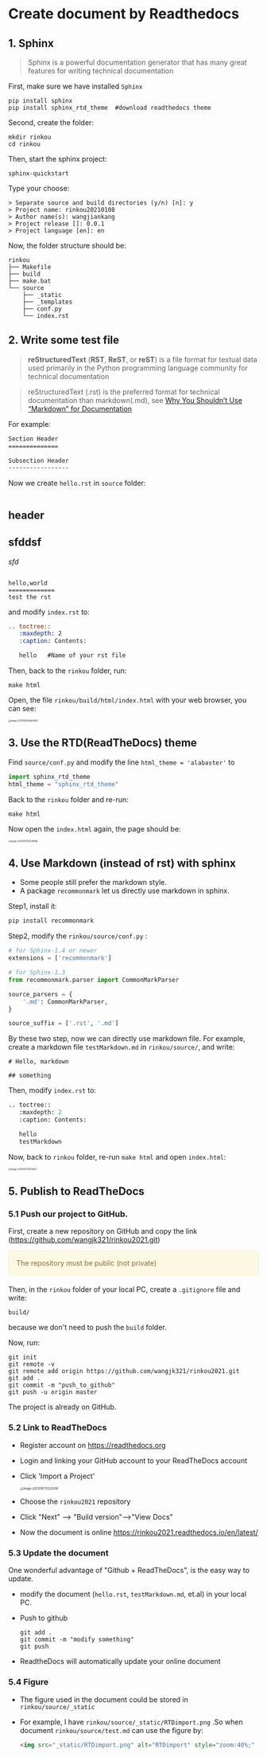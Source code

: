 # Create document by Readthedocs

## 1. Sphinx

> Sphinx is a powerful documentation generator that has many great features for writing technical documentation

First, make sure we have installed `Sphinx`

 ```shell
pip install sphinx
pip install sphinx_rtd_theme  #download readthedocs theme
 ```

Second, create the folder:

```
mkdir rinkou
cd rinkou
```

Then, start the sphinx project:

```shell
sphinx-quickstart
```

Type your choose:

```shell
> Separate source and build directories (y/n) [n]: y
> Project name: rinkou20210108
> Author name(s): wangjiankang
> Project release []: 0.0.1
> Project language [en]: en
```

Now, the folder structure should be:

```
rinkou
├── Makefile
├── build
├── make.bat
└── source
    ├── _static
    ├── _templates
    ├── conf.py
    └── index.rst
```

## 2. Write some test file

> **reStructuredText** (**RST**, **ReST**, or **reST**) is a file format for textual data used primarily in the Python programming language community for technical documentation

> reStructuredText (.rst) is the preferred format for technical documentation than markdown(.md), see [Why You Shouldn’t Use “Markdown” for Documentation](https://www.ericholscher.com/blog/2016/mar/15/dont-use-markdown-for-technical-docs/)

For example:

```rst
Section Header
==============

Subsection Header
-----------------
```

Now we create `hello.rst` in `source` folder:

``` pyhton

```

## header

## sfddsf

*sfd*



``` shell

```



```
hello,world
=============
test the rst
```

and modify `index.rst` to:

```rst
.. toctree::
   :maxdepth: 2
   :caption: Contents:

   hello   #Name of your rst file
```

Then, back to the `rinkou` folder, run:

```shell
make html
```

Open, the file `rinkou/build/html/index.html` with your web browser, you can see:

<img src="_static/image-20210106184840467.png" alt="image-20210106184840467" style="zoom:30%;" />

## 3. Use the RTD(ReadTheDocs) theme

Find `source/conf.py` and modify the line `html_theme = 'alabaster'` to

```python
import sphinx_rtd_theme
html_theme = "sphinx_rtd_theme"
```

Back to the `rinkou` folder and re-run:

```shell
make html
```

Now open the `index.html` again, the page should be:

<img src="_static/image-20210107102541896.png" alt="image-20210107102541896" style="zoom:30%;" />

## 4. Use Markdown (instead of rst) with sphinx

- Some people still prefer the markdown style.
- A package `recommonmark` let us directly use markdown in sphinx.

Step1, install it:

```python
pip install recommonmark
```

Step2, modify the `rinkou/source/conf.py` :

```python
# for Sphinx-1.4 or newer
extensions = ['recommonmark']

# for Sphinx-1.3
from recommonmark.parser import CommonMarkParser

source_parsers = {
    '.md': CommonMarkParser,
}

source_suffix = ['.rst', '.md']
```

By these two step, now we can directly use markdown file. For example, create a markdown file `testMarkdown.md` in `rinkou/source/`, and write: 

```
# Hello, markdown

## something
```

Then, modify `index.rst` to:

```python
.. toctree::
   :maxdepth: 2
   :caption: Contents:

   hello
   testMarkdown
```

Now, back to `rinkou` folder, re-run `make html` and open `index.html`:

<img src="_static/image-20210107110738671.png" alt="image-20210107110738671" style="zoom:30%;" />

## 5. Publish to ReadTheDocs

### 5.1 Push our project to GitHub.

First, create a new repository on GitHub and copy the link (https://github.com/wangjk321/rinkou2021.git)

<div style="padding: 15px; border: 1px solid transparent; border-color: transparent; margin-bottom: 20px; border-radius: 4px; color: #8a6d3b;; background-color: #fcf8e3; border-color: #faebcc;">
The repository must be public (not private)
</div>

Then, in the `rinkou` folder of your local PC, create a `.gitignore` file and write:

```
build/
```

because we don't need to push the `build` folder.

Now, run:

```shell
git init
git remote -v
git remote add origin https://github.com/wangjk321/rinkou2021.git
git add .
git commit -m "push_to_github"
git push -u origin master
```

The project is already on GitHub.

### 5.2 Link to ReadTheDocs

- Register account on https://readthedocs.org

- Login and linking your GitHub account to your ReadTheDocs account

- Click 'Import a Project'

  <img src="_static/RTDimport.png" alt="image-20210107113220741" style="zoom:40%;" />

- Choose the `rinkou2021` repository
- Click "Next" --> "Build version"-->"View Docs"
- Now the document is online https://rinkou2021.readthedocs.io/en/latest/

### 5.3 Update the document

One wonderful advantage of "Github + ReadTheDocs", is the easy way to update.

- modify the document (`hello.rst`, `testMarkdown.md`, et.al) in your local PC.

- Push to github

  ```shell
  git add .
  git commit -m "modify something"
  git push
  ```

- ReadtheDocs will automatically update your online document

### 5.4 Figure

- The figure used in the document could be stored in `rinkou/source/_static` 

- For example, I have `rinkou/source/_static/RTDimport.png` .So when document `rinkou/source/test.md` can use the figure by:

  ```html
  <img src="_static/RTDimport.png" alt="RTDimport" style="zoom:40%;" />
  ```

